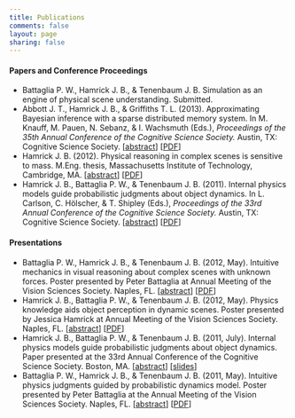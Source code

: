 ```yaml
---
title: Publications
comments: false
layout: page
sharing: false
---
```


#### Papers and Conference Proceedings

*   Battaglia P. W., Hamrick J. B., & Tenenbaum J. B. Simulation as an engine of physical scene understanding. Submitted.
*   Abbott J. T., Hamrick J. B., & Griffiths T. L. (2013). Approximating Bayesian inference with a sparse distributed memory system. In M. Knauff, M. Pauen, N. Sebanz, & I. Wachsmuth (Eds.), *Proceedings of the 35th Annual Conference of the Cognitive Science Society.* Austin, TX: Cognitive Science Society. [[abstract][13]] [[PDF][14]]
*   Hamrick J. B. (2012). Physical reasoning in complex scenes is sensitive to mass. M.Eng. thesis, Massachusetts Institute of Technology, Cambridge, MA. [[abstract][2]] [[PDF][3]]
*   Hamrick J. B., Battaglia P. W., & Tenenbaum J. B. (2011). Internal physics models guide probabilistic judgments about object dynamics. In L. Carlson, C. H&#246;lscher, & T. Shipley (Eds.), *Proceedings of the 33rd Annual Conference of the Cognitive Science Society.* Austin, TX: Cognitive Science Society. [[abstract][4]] [[PDF][5]]

 [2]: /publications/abstracts/Hamrick2012-Physical_Reasoning_in_Complex_Scen/
 [3]: /publications/pdf/Hamrick2012-Physical_Reasoning_in_Complex_Scen.pdf
 [4]: /publications/abstracts/Hamrick2011-Internal_physics_models_guide_prob/
 [5]: /publications/pdf/Hamrick2011-Internal_physics_models_guide_prob.pdf
 [13]: /publications/abstracts/Abbott2013-Approximating_Bayesian_inference_wi/
 [14]: /publications/pdf/Abbott2013-Approximating_Bayesian_inference_wi.pdf

#### Presentations

*   Battaglia P. W., Hamrick J. B., & Tenenbaum J. B. (2012, May). Intuitive mechanics in visual reasoning about complex scenes with unknown forces. Poster presented by Peter Battaglia at Annual Meeting of the Vision Sciences Society. Naples, FL. [[abstract][6]] [[PDF][7]]
*   Hamrick J. B., Battaglia P. W., & Tenenbaum J. B. (2012, May). Physics knowledge aids object perception in dynamic scenes. Poster presented by Jessica Hamrick at Annual Meeting of the Vision Sciences Society. Naples, FL. [[abstract][8]] [[PDF][9]]
*   Hamrick J. B., Battaglia P. W., & Tenenbaum J. B. (2011, July). Internal physics models guide probabilistic judgments about object dynamics. Paper presented at the 33rd Annual Conference of the Cognitive Science Society. Boston, MA. [[abstract][4]] [[slides][10]]
*   Battaglia P. W., Hamrick J. B., & Tenenbaum J. B. (2011, May). Intuitive physics judgments guided by probabilistic dynamics model. Poster presented by Peter Battaglia at the Annual Meeting of the Vision Sciences Society. Naples, FL. [[abstract][11]] [[PDF][12]]

 [6]: /publications/abstracts/Battaglia2012-Intuitive_mechanics_guides_reaso/
 [7]: /publications/pdf/Battaglia2012-Intuitive_mechanics_guides_reaso.pdf
 [8]: /publications/abstracts/Hamrick2012-Physics_knowledge_aids_object_perc/
 [9]: /publications/pdf/Hamrick2012-Physics_knowledge_aids_object_perc.pdf
 [10]: /publications/pdf/Hamrick2011-Internal_physics_models_guide_prob-slides.pdf
 [11]: /publications/abstracts/Battaglia2011-Human_stability_perception_impli/
 [12]: /publications/pdf/Battaglia2011-Human_stability_perception_impli.pdf
